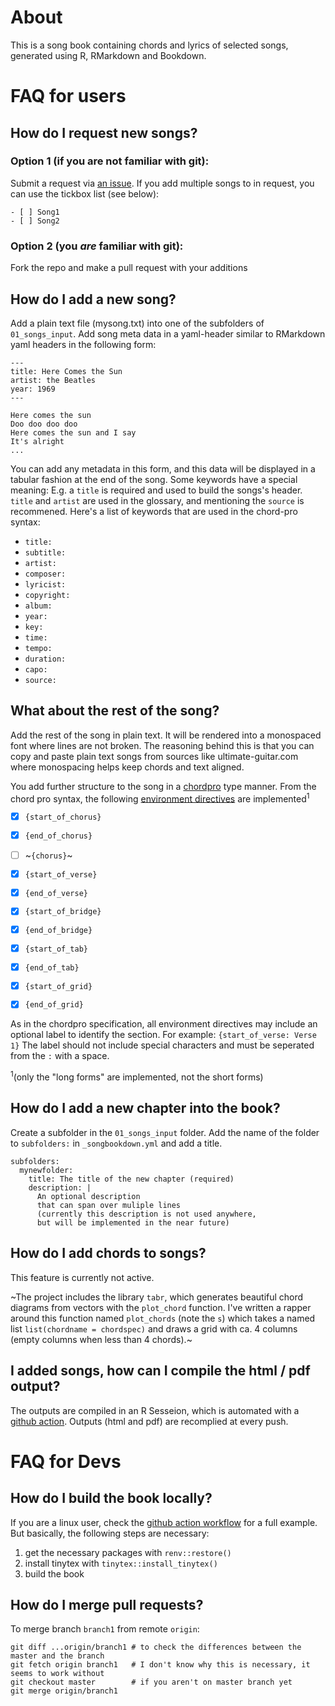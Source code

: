 
# About

This is a song book containing chords and lyrics of selected songs, generated using R, RMarkdown and Bookdown.

# FAQ for users

## How do I request new songs?

### Option 1 (if you are not familiar with git):

Submit a request via [an issue](https://github.com/ratnanil/Songs/issues). If you add multiple songs to in request, you can use the tickbox list (see below):

```
- [ ] Song1
- [ ] Song2
``` 

### Option 2 (you *are* familiar with git):

Fork the repo and make a pull request with your additions


## How do I add a new song?

Add a plain text file (mysong.txt) into one of the subfolders of `01_songs_input`. Add song meta data in a yaml-header similar to RMarkdown yaml headers in the following form:

```
---
title: Here Comes the Sun
artist: the Beatles
year: 1969
---

Here comes the sun
Doo doo doo doo
Here comes the sun and I say
It's alright
...
```

You can add any metadata in this form, and this data will be displayed in a tabular fashion at the end of the song. Some keywords have a special meaning: E.g. a `title` is required and used to build the songs's header. `title` and `artist` are used in the glossary, and mentioning the `source` is recommened. Here's a list of keywords that are used in the chord-pro syntax:

- `title:`
- `subtitle:`
- `artist:`
- `composer:`
- `lyricist:`
- `copyright:`
- `album:`
- `year:`
- `key:`
- `time:`
- `tempo:`
- `duration:`
- `capo:`
- `source:`

## What about the rest of the song? 

Add the rest of the song in plain text. It will be rendered into a monospaced font where lines are not broken. The reasoning behind this is that you can copy and paste plain text songs from sources like ultimate-guitar.com where monospacing helps keep chords and text aligned. 

You add further structure to the song in a [chordpro](https://www.chordpro.org) type manner. From the chord pro syntax, the following [environment directives](https://www.chordpro.org/chordpro/directives-env/) are implemented<sup>1</sup>

- [x] `{start_of_chorus}`
- [x] `{end_of_chorus}`
- [ ] ~`{chorus}`~
- [x] `{start_of_verse}`
- [x] `{end_of_verse}`
- [x] `{start_of_bridge}`
- [x] `{end_of_bridge}`
- [x] `{start_of_tab}`
- [x] `{end_of_tab}`
- [x] `{start_of_grid}`
- [x] `{end_of_grid}`


As in the chordpro specification, all environment directives may include an optional label to identify the section. For example: `{start_of_verse: Verse 1}` The label should not include special characters and must be seperated from the `:` with a space.

<sup>1</sup>(only the "long forms" are implemented, not the short forms)


## How do I add a new chapter into the book?

Create a subfolder in the `01_songs_input` folder. Add the name of the folder to `subfolders:` in `_songbookdown.yml` and add a title.

```
subfolders: 
  mynewfolder:
    title: The title of the new chapter (required) 
    description: |
      An optional description
      that can span over muliple lines
      (currently this description is not used anywhere,
      but will be implemented in the near future)
```



## How do I add chords to songs?

This feature is currently not active. 

~The project includes the library `tabr`, which generates beautiful chord diagrams from vectors with the `plot_chord` function. I've written a rapper around this function named `plot_chords` (note the `s`) which takes a named list `list(chordname = chordspec)` and draws a grid with ca. 4 columns (empty columns when less than 4 chords).~


## I added songs, how can I compile the html / pdf output?

The outputs are compiled in an R Sesseion, which is automated with a [github action](https://github.com/ratnanil/Songs/actions). Outputs (html and pdf) are recomplied at every push.


# FAQ for Devs

## How do I build the book locally?

If you are a linux user, check the [github action workflow](./github/workflows/bookdown.yaml) for a full example. But basically, the following steps are necessary:

1. get the necessary packages with `renv::restore()`
2. install tinytex with `tinytex::install_tinytex()`
3. build the book

## How do I merge pull requests?


To merge branch `branch1` from remote `origin`:

```
git diff ...origin/branch1 # to check the differences between the master and the branch
git fetch origin branch1   # I don't know why this is necessary, it seems to work without
git checkout master        # if you aren't on master branch yet
git merge origin/branch1
```



